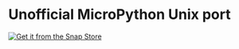 # Unofficial MicroPython Unix port

[![Get it from the Snap Store](https://snapcraft.io/static/images/badges/en/snap-store-white.svg)](https://snapcraft.io/micropython)
